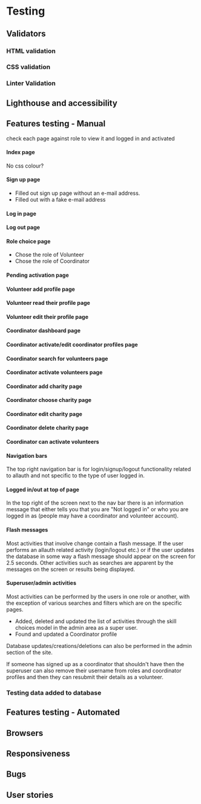 # Testing

## Validators

### HTML validation

### CSS validation

### Linter Validation

## Lighthouse and accessibility

## Features testing - Manual

check each page against role to view it and logged in and activated

#### Index page

No css colour?

#### Sign up page

- Filled out sign up page without an e-mail address.
- Filled out with a fake e-mail address

#### Log in page

#### Log out page

#### Role choice page

- Chose the role of Volunteer
- Chose the role of Coordinator

#### Pending activation page

#### Volunteer add profile page

#### Volunteer read their profile page

#### Volunteer edit their profile page

#### Coordinator dashboard page

#### Coordinator activate/edit coordinator profiles page

#### Coordinator search for volunteers page

#### Coordinator activate volunteers page

#### Coordinator add charity page

#### Coordinator choose charity page

#### Coordinator edit charity page

#### Coordinator delete charity page

#### Coordinator can activate volunteers

#### Navigation bars
The top right navigation bar is for login/signup/logout functionality related to allauth and not specific to the type of user logged in.

#### Logged in/out at top of page

In the top right of the screen next to the nav bar there is an information message that either tells you that you are "Not logged in"  or who you are logged in as (people may have a coordinator and volunteer account).

#### Flash messages

Most activities that involve change contain a flash message. If the user performs an allauth related activity (login/logout etc.) or if the user updates the database in some way a flash message should appear on the screen for 2.5 seconds. Other activities such as searches are apparent by the messages on the screen or results being displayed.

#### Superuser/admin activities

Most activities can be performed by the users in one role or another, with the exception of various searches and filters which are on the specific pages. 

- Added, deleted and updated the list of activities through the skill choices model in the admin area as a super user.
- Found and updated a Coordinator profile


Database updates/creations/deletions can also be performed in the admin section of the site.

If someone has signed up as a coordinator that shouldn't have then the superuser can also remove their username from roles and coordinator profiles and then they can resubmit their details as a volunteer.

### Testing data added to database


## Features testing - Automated

## Browsers

## Responsiveness

## Bugs

## User stories